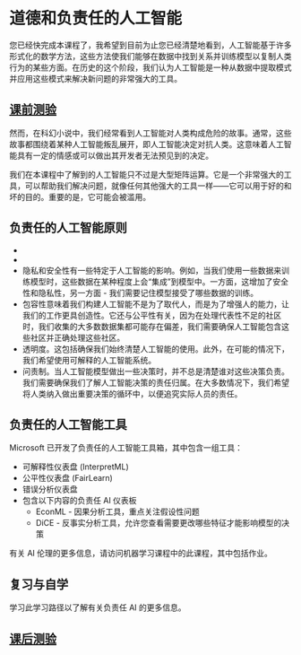 # 道德和负责任的人工智能



您已经快完成本课程了，我希望到目前为止您已经清楚地看到，人工智能基于许多形式化的数学方法，这些方法使我们能够在数据中找到关系并训练模型以复制人类行为的某些方面。在历史的这个阶段，我们认为人工智能是一种从数据中提取模式并应用这些模式来解决新问题的非常强大的工具。

## [ 课前测验](https://white-water-09ec41f0f.azurestaticapps.net/quiz/5/)



然而，在科幻小说中，我们经常看到人工智能对人类构成危险的故事。通常，这些故事都围绕着某种人工智能叛乱展开，即人工智能决定对抗人类。这意味着人工智能具有一定的情感或可以做出其开发者无法预见到的决定。

我们在本课程中了解到的人工智能只不过是大型矩阵运算。它是一个非常强大的工具，可以帮助我们解决问题，就像任何其他强大的工具一样——它可以用于好的和坏的目的。重要的是，它可能会被滥用。

## 负责任的人工智能原则





- 
- 
- 隐私和安全性有一些特定于人工智能的影响。例如，当我们使用一些数据来训练模型时，这些数据在某种程度上会“集成”到模型中。一方面，这增加了安全性和隐私性，另一方面 - 我们需要记住模型接受了哪些数据的训练。
- 包容性意味着我们构建人工智能不是为了取代人，而是为了增强人的能力，让我们的工作更具创造性。它还与公平性有关，因为在处理代表性不足的社区时，我们收集的大多数数据集都可能存在偏差，我们需要确保人工智能包含这些社区并正确处理这些社区。
- 透明度。这包括确保我们始终清楚人工智能的使用。此外，在可能的情况下，我们希望使用可解释的人工智能系统。
- 问责制。当人工智能模型做出一些决策时，并不总是清楚谁对这些决策负责。我们需要确保我们了解人工智能决策的责任归属。在大多数情况下，我们希望将人类纳入做出重要决策的循环中，以便追究实际人员的责任。

##  负责任的人工智能工具



Microsoft 已开发了负责任的人工智能工具箱，其中包含一组工具：

- 可解释性仪表盘 (InterpretML)
- 公平性仪表盘 (FairLearn)
- 错误分析仪表盘
- 包含以下内容的负责任 AI 仪表板
  - EconML - 因果分析工具，重点关注假设性问题
  - DiCE - 反事实分析工具，允许您查看需要更改哪些特征才能影响模型的决策

有关 AI 伦理的更多信息，请访问机器学习课程中的此课程，其中包括作业。

##  复习与自学



学习此学习路径以了解有关负责任 AI 的更多信息。

## [ 课后测验](https://white-water-09ec41f0f.azurestaticapps.net/quiz/6/)
